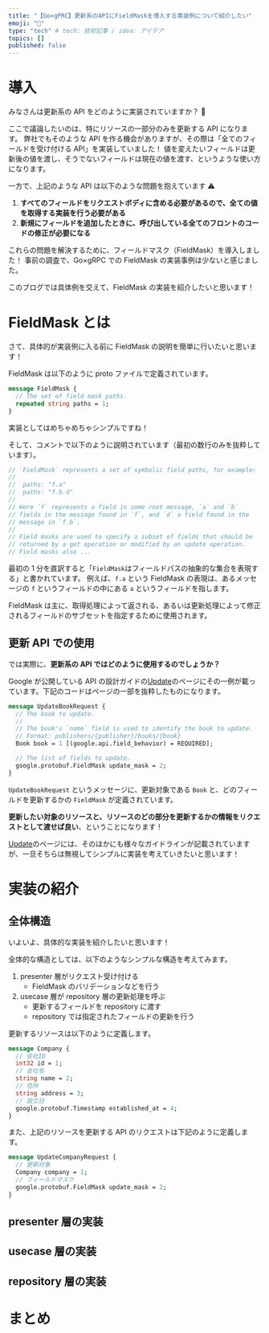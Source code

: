 ```yaml
---
title: "【Go×gPRC】更新系のAPIにFieldMaskを導入する実装例について紹介したい"
emoji: "🐧"
type: "tech" # tech: 技術記事 / idea: アイデア
topics: []
published: false
---
```


# 導入

みなさんは更新系の API をどのように実装されていますか？ 🤔

ここで議論したいのは、特にリソースの一部分のみを更新する API になります。
弊社でもそのような API を作る機会がありますが、その際は「全てのフィールドを受け付ける API」を実装していました！
値を変えたいフィールドは更新後の値を渡し、そうでないフィールドは現在の値を渡す、というような使い方になります。

一方で、上記のような API は以下のような問題を抱えています ⚠️

1. **すべてのフィールドをリクエストボディに含める必要があるので、全ての値を取得する実装を行う必要がある**
1. **新規にフィールドを追加したときに、呼び出している全てのフロントのコードの修正が必要になる**

これらの問題を解決するために、フィールドマスク（FieldMask）を導入しました！
事前の調査で、Go×gRPC での FieldMask の実装事例は少ないと感じました。

このブログでは具体例を交えて、FieldMask の実装を紹介したいと思います！

# FieldMask とは

さて、具体的が実装例に入る前に FieldMask の説明を簡単に行いたいと思います！

FieldMask は以下のように proto ファイルで定義されています。

```proto
message FieldMask {
  // The set of field mask paths.
  repeated string paths = 1;
}
```

実装としてはめちゃめちゃシンプルですね！

そして、コメントで以下のように説明されています（最初の数行のみを抜粋しています）。

```proto
// `FieldMask` represents a set of symbolic field paths, for example:
//
//	paths: "f.a"
//	paths: "f.b.d"
//
// Here `f` represents a field in some root message, `a` and `b`
// fields in the message found in `f`, and `d` a field found in the
// message in `f.b`.
//
// Field masks are used to specify a subset of fields that should be
// returned by a get operation or modified by an update operation.
// Field masks also ...
```

最初の 1 分を直訳すると「`FieldMask`はフィールドパスの抽象的な集合を表現する」と書かれています。
例えば、`f.a` という FieldMask の表現は、あるメッセージの `f` というフィールドの中にある `a` というフィールドを指します。

FieldMask は主に、取得処理によって返される、あるいは更新処理によって修正されるフィールドのサブセットを指定するために使用されます。

## 更新 API での使用

では実際に、**更新系の API ではどのように使用するのでしょうか？**

Google が公開している API の設計ガイドの[Update](https://google.aip.dev/134)のページにその一例が載っています。下記のコードはページの一部を抜粋したものになります。

```proto
message UpdateBookRequest {
  // The book to update.
  //
  // The book's `name` field is used to identify the book to update.
  // Format: publishers/{publisher}/books/{book}
  Book book = 1 [(google.api.field_behavior) = REQUIRED];

  // The list of fields to update.
  google.protobuf.FieldMask update_mask = 2;
}
```

`UpdateBookRequest` というメッセージに、更新対象である `Book` と、どのフィールドを更新するかの `FieldMask` が定義されています。

**更新したい対象のリソースと、リソースのどの部分を更新するかの情報をリクエストとして渡せば良い**、ということになります！

[Update](https://google.aip.dev/134)のページには、そのほかにも様々なガイドラインが記載されていますが、一旦そちらは無視してシンプルに実装を考えていきたいと思います！

# 実装の紹介

## 全体構造

いよいよ、具体的な実装を紹介したいと思います！

全体的な構造としては、以下のようなシンプルな構造を考えてみます。

1. presenter 層がリクエスト受け付ける
   - FieldMask のバリデーションなどを行う
1. usecase 層が repository 層の更新処理を呼ぶ
   - 更新するフィールドを repository に渡す
   - repository では指定されたフィールドの更新を行う

更新するリソースは以下のように定義します。

```proto
message Company {
  // 会社ID
  int32 id = 1;
  // 会社名
  string name = 2;
  // 住所
  string address = 3;
  // 設立日
  google.protobuf.Timestamp established_at = 4;
}
```

また、上記のリソースを更新する API のリクエストは下記のように定義します。

```proto
message UpdateCompanyRequest {
  // 更新対象
  Company company = 1;
  // フィールドマスク
  google.protobuf.FieldMask update_mask = 2;
}
```

## presenter 層の実装

## usecase 層の実装

## repository 層の実装

# まとめ
